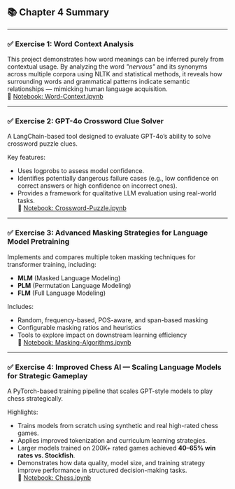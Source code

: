 ## 📚 Chapter 4 Summary

---

### ✅ Exercise 1: Word Context Analysis

This project demonstrates how word meanings can be inferred purely from contextual usage. By analyzing the word *"nervous"* and its synonyms across multiple corpora using NLTK and statistical methods, it reveals how surrounding words and grammatical patterns indicate semantic relationships — mimicking human language acquisition.  
🔗 [Notebook: Word-Context.ipynb](Word-Context.ipynb)

---

### ✅ Exercise 2: GPT-4o Crossword Clue Solver

A LangChain-based tool designed to evaluate GPT-4o’s ability to solve crossword puzzle clues.

Key features:
- Uses logprobs to assess model confidence.
- Identifies potentially dangerous failure cases (e.g., low confidence on correct answers or high confidence on incorrect ones).
- Provides a framework for qualitative LLM evaluation using real-world tasks.  
🔗 [Notebook: Crossword-Puzzle.ipynb](Crossword-Puzzle.ipynb)

---

### ✅ Exercise 3: Advanced Masking Strategies for Language Model Pretraining

Implements and compares multiple token masking techniques for transformer training, including:

- **MLM** (Masked Language Modeling)
- **PLM** (Permutation Language Modeling)
- **FLM** (Full Language Modeling)

Includes:
- Random, frequency-based, POS-aware, and span-based masking
- Configurable masking ratios and heuristics
- Tools to explore impact on downstream learning efficiency  
🔗 [Notebook: Masking-Algorithms.ipynb](Masking-Algorithms.ipynb)

---

### ✅ Exercise 4: Improved Chess AI — Scaling Language Models for Strategic Gameplay

A PyTorch-based training pipeline that scales GPT-style models to play chess strategically.

Highlights:
- Trains models from scratch using synthetic and real high-rated chess games.
- Applies improved tokenization and curriculum learning strategies.
- Larger models trained on 200K+ rated games achieved **40–65% win rates vs. Stockfish**.
- Demonstrates how data quality, model size, and training strategy improve performance in structured decision-making tasks.  
🔗 [Notebook: Chess.ipynb](Chess.ipynb)